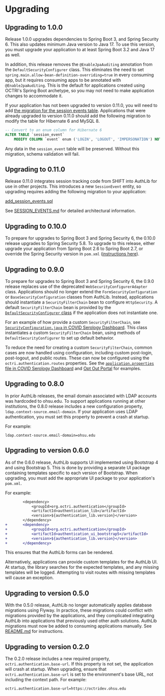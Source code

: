 # Upgrading

## Upgrading to 1.0.0

Release 1.0.0 upgrades dependencies to Spring Boot 3, and Spring Security 6. This also updates minimum Java version to Java 17. To use this version, you must upgrade your application to at least Spring Boot 3.2 and Java 17 as well.

In addition, this release removes the `@EnableJpaAuditing` annotation from the `DefaultSecurityConfigurer` class. This eliminates the need to set `spring.main.allow-bean-definition-overriding=true` in every consuming app, but it requires consuming apps to be annotated with `@EnableJpaAuditing`. This is the default for applications created using OCTRI's Spring Boot archetype, so you may not need to make application changes to accommodate it.

If your application has not been upgraded to version 0.11.0, you will need to add [the migration for the session events table](./setup/migrations/V20231020110000__add_session_events.sql). Applications that were already upgraded to version 0.11.0 should add the following migration to modify the table for Hibernate 6 and MySQL 8.

```sql
-- Convert to an enum column for Hibernate 6
ALTER TABLE `session_event`
    MODIFY COLUMN `event` enum ('LOGIN', 'LOGOUT', 'IMPERSONATION') NOT NULL;
```

Any data in the `session_event` table will be preserved. Without this migration, schema validation will fail.

## Upgrading to 0.11.0

Release 0.11.0 integrates session tracking code from SHIFT into AuthLib for use in other projects. This introduces a new `SessionEvent` entity, so upgrading requires adding the following migration to your application:

[add_session_events.sql](./setup/migrations/V20231020110000__add_session_events.sql)

See [SESSION_EVENTS.md](./docs/SESSION_EVENTS.md) for detailed architectural information.

## Upgrading to 0.10.0

To prepare for upgrades to Spring Boot 3 and Spring Security 6, the 0.10.0 release upgrades to Spring Security 5.8. To upgrade to this release, either upgrade your application from Spring Boot 2.6 to Spring Boot 2.7, or override the Spring Security version in `pom.xml` ([instructions here](https://docs.spring.io/spring-security/reference/5.8/getting-spring-security.html#getting-maven-boot)).

## Upgrading to 0.9.0

To prepare for upgrades to Spring Boot 3 and Spring Security 6, the 0.9.0 release replaces use of the deprecated `WebSecurityConfigurerAdapter` class. Applications should no longer extend the `FormSecurityConfiguration` or `BaseSecurityConfiguration` classes from AuthLib. Instead, applications should instantiate a `SecurityFilterChain` bean to configure `HttpSecurity`. A default `SecurityFilterChain` bean is provided by the [`DefaultSecurityConfigurer` class](./authentication_lib/src/main/java/org/octri/authentication/DefaultSecurityConfigurer.java) if the application does not instantiate one.

For an example of how provide a custom `SecurityFilterChain`, see [`SecurityConfiguration.java` in COVID Serology Dashboard](https://source.ohsu.edu/OCTRI-Apps/covid-serology-dashboard/blob/233d51563648389c3d093b46bb4405c3febf5e4a/src/main/java/org/octri/covid_serology_dashboard/SecurityConfiguration.java#L31-L61). This class instantiates a custom `SecurityFilterChain` bean, using methods of `DefaultSecurityConfigurer` to set up default behavior.

To reduce the need for creating a custom `SecurityFilterChain`, common cases are now handled using configuration, including custom post-login, post-logout, and public routes. These can now be configured using the `octri.authentication.routes` properties. See the [`application.properties` file in COVID Serology Dashboard](https://source.ohsu.edu/OCTRI-Apps/covid-serology-dashboard/blob/233d51563648389c3d093b46bb4405c3febf5e4a/src/main/resources/application.properties#L62-L63) and [Opt Out Portal](https://source.ohsu.edu/OCTRI-Apps/optout-boot/blob/c04b4577cb9dad500dd41b7bb994438c0c3d8690/src/main/resources/application.properties#L18-L19) for examples.

## Upgrading to 0.8.0

In prior AuthLib releases, the email domain associated with LDAP accounts was hardcoded to ohsu.edu. To support applications running at other institutions, the 0.8.0 release includes a new configuration property, `ldap.context-source.email-domain`. If your application uses LDAP authentication, you must set this property to prevent a crash at startup.

For example:

```
ldap.context-source.email-domain=ohsu.edu
```

## Upgrading to version 0.6.0

As of the 0.6.0 release, AuthLib supports UI implemented using Bootstrap 4 and using Bootstrap 5. This is done by providing a separate UI package containing templates specific to each version of Bootstrap. When upgrading, you must add the appropriate UI package to your application's `pom.xml`.

For example:

```diff
 		<dependency>
 			<groupId>org.octri.authentication</groupId>
 			<artifactId>authentication_lib</artifactId>
 			<version>${authentication_lib.version}</version>
 		</dependency>
+		<dependency>
+			<groupId>org.octri.authentication</groupId>
+			<artifactId>authentication_ui_bootstrap5</artifactId>
+			<version>${authentication_lib.version}</version>
+		</dependency>
```

This ensures that the AuthLib forms can be rendered.

Alternatively, applications can provide custom templates for the AuthLib UI. At startup, the library searches for the expected templates, and any missing templates will be logged. Attempting to visit routes with missing templates will cause an exception.

## Upgrading to version 0.5.0

With the 0.5.0 release, AuthLib no longer automatically applies database migrations using Flyway. In practice, these migrations could conflict with migrations provided by the applications, and they complicated integrating AuthLib into applications that previously used other auth solutions. AuthLib migrations must now be added to consuming applications manually. See [README.md](./README.md) for instructions.

## Upgrading to version 0.2.0

The 0.2.0 release includes a new required property, `octri.authentication.base-url`. If this property is not set, the application will crash at startup. When upgrading, ensure that `octri.authentication.base-url` is set to the environment's base URL, not including the context path. For example:

```
octri.authentication.base-url=https://octridev.ohsu.edu
```